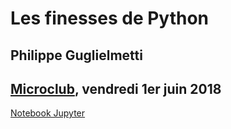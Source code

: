 # Les finesses de Python
## Philippe Guglielmetti
## [Microclub](https://microclub.ch/), vendredi 1er juin 2018



[Notebook Jupyter](http://nbviewer.ipython.org/github/Goulu/python_finesses/blob/master/python_finesses.ipynb)
